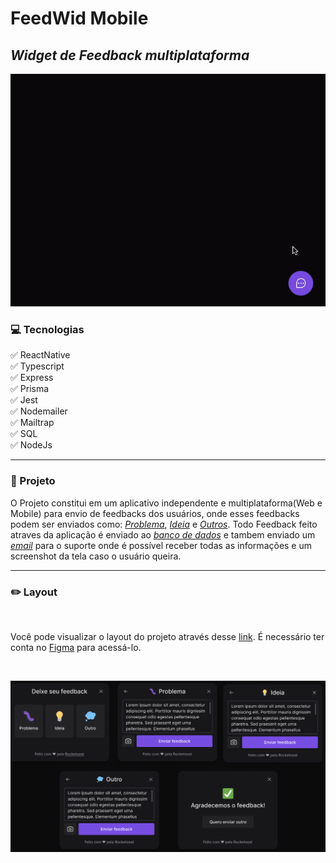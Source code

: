# FeedWid Mobile

## _Widget de Feedback multiplataforma_

![alt](/server/src/assets/feedwidgif.gif)

### 💻 Tecnologias

:white_check_mark: ReactNative</br>
:white_check_mark: Typescript</br>
:white_check_mark: Express</br>
:white_check_mark: Prisma</br>
:white_check_mark: Jest</br>
:white_check_mark: Nodemailer</br>
:white_check_mark: Mailtrap</br>
:white_check_mark: SQL</br>
:white_check_mark: NodeJs

---

### 🚀 Projeto

O Projeto constitui em um aplicativo independente e multiplataforma(Web e Mobile) para envio de feedbacks dos usuários, onde esses feedbacks podem ser enviados como: <u>_Problema_</u>, <u>_Ideia_</u> e <u>_Outros_</u>.
Todo Feedback feito atraves da aplicação é enviado ao <u>_banco de dados_</u> e tambem enviado um <u>_email_</u> para o suporte onde é possível receber todas as informações e um screenshot da tela caso o usuário queira.

---

### ✏️ Layout

</br>

Você pode visualizar o layout do projeto através desse [link](<https://www.figma.com/file/Z4IR89tXNJRsGFnPUflQWC/Feedback-Widget-(Community)-(Community)?node-id=100%3A2114>). É necessário ter conta no [Figma](https://www.figma.com) para acessá-lo.

</br>

![alt](/server/src/assets/Screenshot.png)
